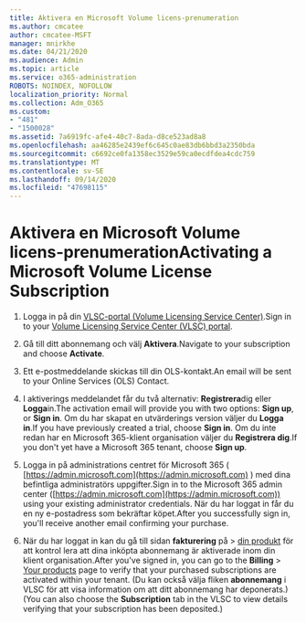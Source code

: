 ```yaml
---
title: Aktivera en Microsoft Volume licens-prenumeration
ms.author: cmcatee
author: cmcatee-MSFT
manager: mnirkhe
ms.date: 04/21/2020
ms.audience: Admin
ms.topic: article
ms.service: o365-administration
ROBOTS: NOINDEX, NOFOLLOW
localization_priority: Normal
ms.collection: Adm_O365
ms.custom:
- "481"
- "1500028"
ms.assetid: 7a6919fc-afe4-40c7-8ada-d8ce523ad8a8
ms.openlocfilehash: aa46285e2439ef6c645c0ae83db6bbd3a2350bda
ms.sourcegitcommit: c6692ce0fa1358ec3529e59ca0ecdfdea4cdc759
ms.translationtype: MT
ms.contentlocale: sv-SE
ms.lasthandoff: 09/14/2020
ms.locfileid: "47698115"
---
```

# <a name="activating-a-microsoft-volume-license-subscription"></a><span data-ttu-id="ea6fc-102">Aktivera en Microsoft Volume licens-prenumeration</span><span class="sxs-lookup"><span data-stu-id="ea6fc-102">Activating a Microsoft Volume License Subscription</span></span>

1. <span data-ttu-id="ea6fc-103">Logga in på din [VLSC-portal (Volume Licensing Service Center)](https://go.microsoft.com/fwlink/p/?LinkId=329762).</span><span class="sxs-lookup"><span data-stu-id="ea6fc-103">Sign in to your [Volume Licensing Service Center (VLSC) portal](https://go.microsoft.com/fwlink/p/?LinkId=329762).</span></span>

2. <span data-ttu-id="ea6fc-104">Gå till ditt abonnemang och välj **Aktivera**.</span><span class="sxs-lookup"><span data-stu-id="ea6fc-104">Navigate to your subscription and choose **Activate**.</span></span>

3. <span data-ttu-id="ea6fc-105">Ett e-postmeddelande skickas till din OLS-kontakt.</span><span class="sxs-lookup"><span data-stu-id="ea6fc-105">An email will be sent to your Online Services (OLS) Contact.</span></span>

4. <span data-ttu-id="ea6fc-106">I aktiverings meddelandet får du två alternativ: **Registrera**dig eller **Logga**in.</span><span class="sxs-lookup"><span data-stu-id="ea6fc-106">The activation email will provide you with two options: **Sign up**, or **Sign in**.</span></span> <span data-ttu-id="ea6fc-107">Om du har skapat en utvärderings version väljer du **Logga in**.</span><span class="sxs-lookup"><span data-stu-id="ea6fc-107">If you have previously created a trial, choose **Sign in**.</span></span> <span data-ttu-id="ea6fc-108">Om du inte redan har en Microsoft 365-klient organisation väljer du **Registrera dig**.</span><span class="sxs-lookup"><span data-stu-id="ea6fc-108">If you don't yet have a Microsoft 365 tenant, choose **Sign up**.</span></span>

5. <span data-ttu-id="ea6fc-109">Logga in på administrations centret för Microsoft 365 ( [https://admin.microsoft.com](https://admin.microsoft.com) ) med dina befintliga administratörs uppgifter.</span><span class="sxs-lookup"><span data-stu-id="ea6fc-109">Sign in to the Microsoft 365 admin center ([https://admin.microsoft.com](https://admin.microsoft.com)) using your existing administrator credentials.</span></span> <span data-ttu-id="ea6fc-110">När du har loggat in får du en ny e-postadress som bekräftar köpet.</span><span class="sxs-lookup"><span data-stu-id="ea6fc-110">After you successfully sign in, you'll receive another email confirming your purchase.</span></span>

6. <span data-ttu-id="ea6fc-111">När du har loggat in kan du gå till sidan **fakturering** på \> [din produkt](https://go.microsoft.com/fwlink/p/?linkid=842054) för att kontrol lera att dina inköpta abonnemang är aktiverade inom din klient organisation.</span><span class="sxs-lookup"><span data-stu-id="ea6fc-111">After you've signed in, you can go to the **Billing** \> [Your products](https://go.microsoft.com/fwlink/p/?linkid=842054) page to verify that your purchased subscriptions are activated within your tenant.</span></span> <span data-ttu-id="ea6fc-112">(Du kan också välja fliken **abonnemang** i VLSC för att visa information om att ditt abonnemang har deponerats.)</span><span class="sxs-lookup"><span data-stu-id="ea6fc-112">(You can also choose the **Subscription** tab in the VLSC to view details verifying that your subscription has been deposited.)</span></span>
